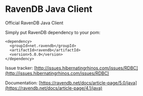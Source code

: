 # RavenDB Java Client

Official RavenDB Java Client

Simply put RavenDB dependency to your pom:

```
<dependency>
  <groupId>net.ravendb</groupId>
  <artifactId>ravendb</artifactId>
  <version>5.0.0</version>
</dependency>
```


Issue tracker: [http://issues.hibernatingrhinos.com/issues/RDBC](http://issues.hibernatingrhinos.com/issues/RDBC)

Documentation: [https://ravendb.net/docs/article-page/5.0/java](https://ravendb.net/docs/article-page/4.1/java)